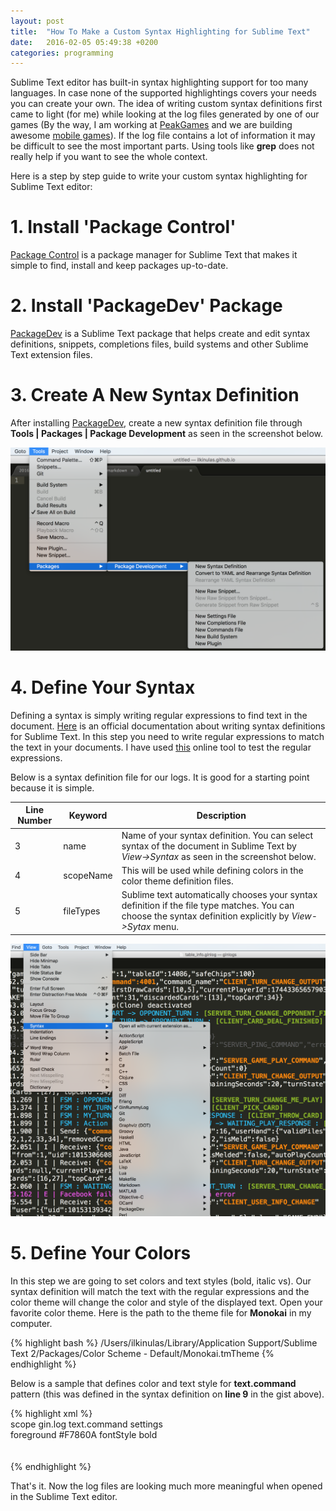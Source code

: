 ```yaml
---
layout: post
title:  "How To Make a Custom Syntax Highlighting for Sublime Text"
date:   2016-02-05 05:49:38 +0200
categories: programming
---
```


Sublime Text editor has built-in syntax highlighting support for too many languages. In case none of the supported highlightings covers your needs you can create your own. The idea of writing custom syntax definitions first came to light (for me) while looking at the log files generated by one of our games (By the way, I am working at [PeakGames](http://www.peakgames.net) and we are building awesome [mobile games](https://play.google.com/store/apps/dev?id=8795996613429359757)). If the log file contains a lot of information it may be difficult to see the most important parts. Using tools like **grep** does not really help if you want to see the whole context. 

Here is a step by step guide to write your custom syntax highlighting for Sublime Text editor:

# 1. Install 'Package Control'
[Package Control](https://packagecontrol.io/installation) is a package manager for Sublime Text that makes it simple to find, install and keep packages up-to-date.

# 2. Install 'PackageDev' Package
[PackageDev](https://github.com/SublimeText/PackageDev) is a Sublime Text package that helps create and edit syntax definitions, snippets, completions files, build systems and other Sublime Text extension files.

# 3. Create A New Syntax Definition
After installing [PackageDev](https://github.com/SublimeText/PackageDev), create a new syntax definition file  through **Tools | Packages | Package Development** as seen in the screenshot below.

![PackageDev new syntax definition](/assets/syntaxhighlighting/packagedev.png)

# 4. Define Your Syntax
Defining a syntax is simply writing regular expressions to find text in the document. [Here](http://docs.sublimetext.info/en/latest/reference/syntaxdefs.html) is an official documentation about writing syntax definitions for Sublime Text. 
In this step you need to write regular expressions to match the text in your documents. I have used [this](http://regexr.com/) online tool to test the regular expressions.

Below is a syntax definition file for our logs. It is good for a starting point because it is simple.

<script src="https://gist.github.com/ilkinulas/3c73f17557a7dcc910d3.js"></script>

|Line Number| Keyword     | Description |
|-----------|-------------|-------------|
|3          |  name       |Name of your syntax definition. You can select syntax of the document in Sublime Text by _View->Syntax_ as seen in the screenshot below.|
|4          |  scopeName  | This will be used while defining colors in the color theme definition files.|
|5          |  fileTypes  | Sublime text automatically chooses your syntax definition if the file type matches. You can choose the syntax definition explicitly by _View->Sytax_ menu.|



![Syntax Choosing](/assets/syntaxhighlighting/syntax_choosing.png)



# 5. Define Your Colors
In this step we are going to set colors and text styles (bold, italic vs). Our syntax definition will match the text with the regular expressions and the color theme will change the color and style of the displayed text. Open your favorite color theme. Here is the path to the theme file for **Monokai** in my computer.

{% highlight bash %}
/Users/ilkinulas/Library/Application Support/Sublime Text 2/Packages/Color Scheme - Default/Monokai.tmTheme
{% endhighlight %}

Below is a sample that defines color and text style for  **text.command** pattern (this was defined in the syntax definition on **line 9** in the gist above). 

{% highlight xml %}
<dict>             
	<key>scope</key>
	<string>gin.log text.command</string>
	<key>settings</key> 
	<dict>                 
		<key>foreground</key>
		<string>#F7860A</string>
		<key>fontStyle</key>
		<string>bold</string>			
	</dict> 			
</dict> 	
{% endhighlight %}

That's it. Now the log files are looking much more meaningful when opened in the Sublime Text editor.